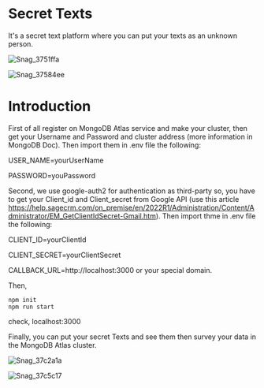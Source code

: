 # Secret Texts
It's a secret text platform where you can put your texts as an unknown person.

![Snag_3751ffa](https://user-images.githubusercontent.com/50785245/230067007-532a2d6a-803e-4fb3-8071-6390ecb0f501.png)

![Snag_37584ee](https://user-images.githubusercontent.com/50785245/230067107-27f50516-a62b-4b96-8f32-3592a522194f.png)


# Introduction
First of all register on MongoDB Atlas service and make your cluster, then get your Username and Password and cluster address (more information in MongoDB Doc). Then import them in .env file the following:

USER_NAME=yourUserName

PASSWORD=youPassword

Second, we use google-auth2 for authentication as third-party so, you have to get your Client_id and Client_secret from Google API (use this article https://help.sagecrm.com/on_premise/en/2022R1/Administration/Content/Administrator/EM_GetClientIdSecret-Gmail.htm).
Then import thme in .env file the following:

CLIENT_ID=yourClientId

CLIENT_SECRET=yourClientSecret

CALLBACK_URL=http://localhost:3000 or your special domain.

Then,

```
npm init
npm run start
```

check, localhost:3000

Finally, you can put your secret Texts and see them then survey your data in the MongoDB Atlas cluster.

![Snag_37c2a1a](https://user-images.githubusercontent.com/50785245/230068461-e4a463eb-1ac1-4015-afe8-453e3e3a7fe7.png)

![Snag_37c5c17](https://user-images.githubusercontent.com/50785245/230068498-ac0463e4-1a56-47c3-b93e-20047776fbb9.png)




